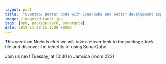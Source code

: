 ```yaml
---
layout: post
title:  "Event#68 Better code with SonarQube and better development experience with package-lock"
image: /images/default.jpg
tags: [npm, package-lock, sonarqube]
date: 2019-11-28 15:1:00 +0200
---
```


This week on NodeJs club we will take a closer look to the package-lock file and discover the benefits of using SonarQube.[]()

Join us next Tuesday, at 10:30 in Jamaica (room 223)